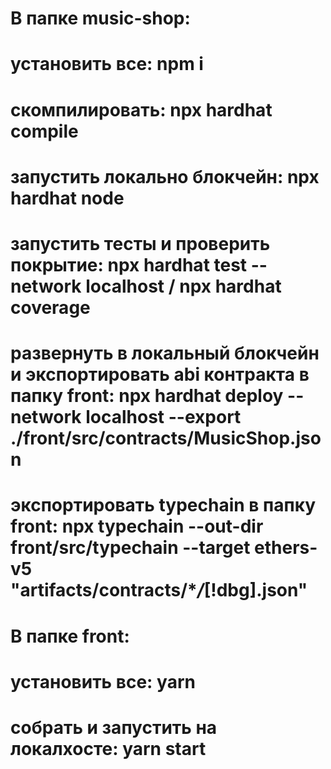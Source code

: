# В папке music-shop:

# установить все: npm i

# скомпилировать: npx hardhat compile

# запустить локально блокчейн: npx hardhat node

# запустить тесты и проверить покрытие: npx hardhat test --network localhost / npx hardhat coverage

# развернуть в локальный блокчейн и экспортировать abi контракта в папку front: npx hardhat deploy --network localhost --export ./front/src/contracts/MusicShop.json

# экспортировать typechain в папку front: npx typechain --out-dir front/src/typechain --target ethers-v5 "artifacts/contracts/\*_/_[!dbg].json"

# В папке front:

# установить все: yarn

# собрать и запустить на локалхосте: yarn start

